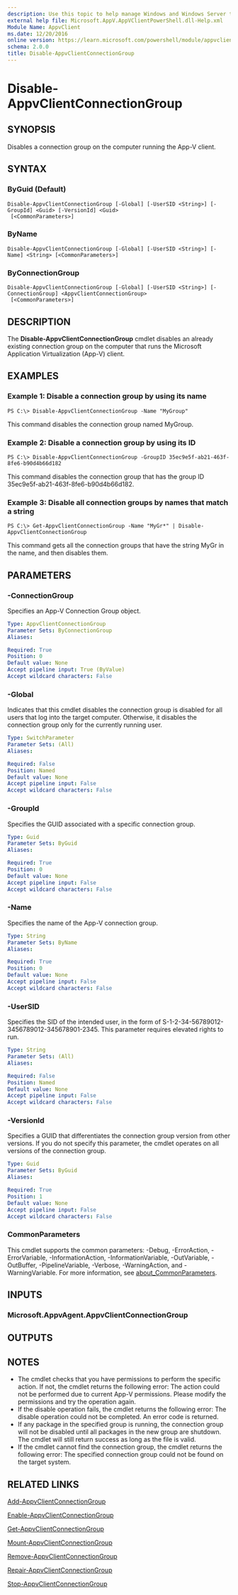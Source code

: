```yaml
---
description: Use this topic to help manage Windows and Windows Server technologies with Windows PowerShell.
external help file: Microsoft.AppV.AppVClientPowerShell.dll-Help.xml
Module Name: AppvClient
ms.date: 12/20/2016
online version: https://learn.microsoft.com/powershell/module/appvclient/disable-appvclientconnectiongroup?view=windowsserver2022-ps&wt.mc_id=ps-gethelp
schema: 2.0.0
title: Disable-AppvClientConnectionGroup
---
```


# Disable-AppvClientConnectionGroup

## SYNOPSIS
Disables a connection group on the computer running the App-V client.

## SYNTAX

### ByGuid (Default)
```
Disable-AppvClientConnectionGroup [-Global] [-UserSID <String>] [-GroupId] <Guid> [-VersionId] <Guid>
 [<CommonParameters>]
```

### ByName
```
Disable-AppvClientConnectionGroup [-Global] [-UserSID <String>] [-Name] <String> [<CommonParameters>]
```

### ByConnectionGroup
```
Disable-AppvClientConnectionGroup [-Global] [-UserSID <String>] [-ConnectionGroup] <AppvClientConnectionGroup>
 [<CommonParameters>]
```

## DESCRIPTION
The **Disable-AppvClientConnectionGroup** cmdlet disables an already existing connection group on the computer that runs the Microsoft Application Virtualization (App-V) client.

## EXAMPLES

### Example 1: Disable a connection group by using its name
```
PS C:\> Disable-AppvClientConnectionGroup -Name "MyGroup"
```

This command disables the connection group named MyGroup.

### Example 2: Disable a connection group by using its ID
```
PS C:\> Disable-AppvClientConnectionGroup -GroupID 35ec9e5f-ab21-463f-8fe6-b90d4b66d182
```

This command disables the connection group that has the group ID 35ec9e5f-ab21-463f-8fe6-b90d4b66d182.

### Example 3: Disable all connection groups by names that match a string
```
PS C:\> Get-AppvClientConnectionGroup -Name "MyGr*" | Disable-AppvClientConnectionGroup
```

This command gets all the connection groups that have the string MyGr in the name, and then disables them.

## PARAMETERS

### -ConnectionGroup
Specifies an App-V Connection Group object.

```yaml
Type: AppvClientConnectionGroup
Parameter Sets: ByConnectionGroup
Aliases: 

Required: True
Position: 0
Default value: None
Accept pipeline input: True (ByValue)
Accept wildcard characters: False
```

### -Global
Indicates that this cmdlet disables the connection group is disabled for all users that log into the target computer.
Otherwise, it disables the connection group only for the currently running user.

```yaml
Type: SwitchParameter
Parameter Sets: (All)
Aliases: 

Required: False
Position: Named
Default value: None
Accept pipeline input: False
Accept wildcard characters: False
```

### -GroupId
Specifies the GUID associated with a specific connection group.

```yaml
Type: Guid
Parameter Sets: ByGuid
Aliases: 

Required: True
Position: 0
Default value: None
Accept pipeline input: False
Accept wildcard characters: False
```

### -Name
Specifies the name of the App-V connection group.

```yaml
Type: String
Parameter Sets: ByName
Aliases: 

Required: True
Position: 0
Default value: None
Accept pipeline input: False
Accept wildcard characters: False
```

### -UserSID
Specifies the SID of the intended user, in the form of S-1-2-34-56789012-3456789012-345678901-2345.
This parameter requires elevated rights to run.

```yaml
Type: String
Parameter Sets: (All)
Aliases: 

Required: False
Position: Named
Default value: None
Accept pipeline input: False
Accept wildcard characters: False
```

### -VersionId
Specifies a GUID that differentiates the connection group version from other versions.
If you do not specify this parameter, the cmdlet operates on all versions of the connection group.

```yaml
Type: Guid
Parameter Sets: ByGuid
Aliases: 

Required: True
Position: 1
Default value: None
Accept pipeline input: False
Accept wildcard characters: False
```

### CommonParameters
This cmdlet supports the common parameters: -Debug, -ErrorAction, -ErrorVariable, -InformationAction, -InformationVariable, -OutVariable, -OutBuffer, -PipelineVariable, -Verbose, -WarningAction, and -WarningVariable. For more information, see [about_CommonParameters](https://go.microsoft.com/fwlink/?LinkID=113216).

## INPUTS

### Microsoft.AppvAgent.AppvClientConnectionGroup

## OUTPUTS

## NOTES
* The cmdlet checks that you have permissions to perform the specific action. If not, the cmdlet returns the following error: The action could not be performed due to current App-V permissions. Please modify the permissions and try the operation again.
* If the disable operation fails, the cmdlet returns the following error: The disable operation could not be completed. An error code is returned.
* If any package in the specified group is running, the connection group will not be disabled until all packages in the new group are shutdown. The cmdlet will still return success as long as the file is valid.
* If the cmdlet cannot find the connection group, the cmdlet returns the following error: The specified connection group could not be found on the target system.

## RELATED LINKS

[Add-AppvClientConnectionGroup](./Add-AppvClientConnectionGroup.md)

[Enable-AppvClientConnectionGroup](./Enable-AppvClientConnectionGroup.md)

[Get-AppvClientConnectionGroup](./Get-AppvClientConnectionGroup.md)

[Mount-AppvClientConnectionGroup](./Mount-AppvClientConnectionGroup.md)

[Remove-AppvClientConnectionGroup](./Remove-AppvClientConnectionGroup.md)

[Repair-AppvClientConnectionGroup](./Repair-AppvClientConnectionGroup.md)

[Stop-AppvClientConnectionGroup](./Stop-AppvClientConnectionGroup.md)

